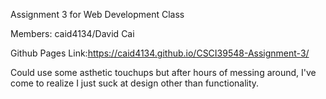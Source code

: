 Assignment 3 for Web Development Class

Members: caid4134/David Cai

Github Pages Link:https://caid4134.github.io/CSCI39548-Assignment-3/

Could use some asthetic touchups but after hours of messing around, I've come to realize I just suck at design other than functionality.
